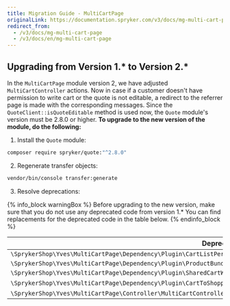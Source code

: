 ```yaml
---
title: Migration Guide - MultiCartPage
originalLink: https://documentation.spryker.com/v3/docs/mg-multi-cart-page
redirect_from:
  - /v3/docs/mg-multi-cart-page
  - /v3/docs/en/mg-multi-cart-page
---
```


## Upgrading from Version 1.* to Version 2.*
In the `MultiCartPage` module version 2, we have adjusted `MultiCartController` actions. Now in case if a customer doesn't have permission to write cart or the quote is not editable, a redirect to the referrer page is made with the corresponding messages. Since the `QuoteClient::isQuoteEditable` method is used now, the `Quote` module's version must be 2.8.0 or higher.
**To upgrade to the new version of the module, do the following:**
1. Install the `Quote` module:

```bash
composer require spryker/quote:"^2.8.0"
```

2. Regenerate transfer objects:

```bash
vendor/bin/console transfer:generate
```

3. Resolve deprecations:

{% info_block warningBox %}
Before upgrading to the new version, make sure that you do not use any deprecated code from version 1.* You can find replacements for the deprecated code in the table below.
{% endinfo_block %}


| Deprecated Code | Replacement |
| --- | --- |
| `\SprykerShop\Yves\MultiCartPage\Dependency\Plugin\CartListPermissionGroupWidget\CartListPermissionGroupWidgetPluginInterface` | `\SprykerShop\Yves\SharedCartWidget\Widget\CartListPermissionGroupWidget` |
| `\SprykerShop\Yves\MultiCartPage\Dependency\Plugin\ProductBundleItemCounterWidget\ProductBundleItemCounterWidgetPluginInterface` | `\SprykerShop\Yves\ProductBundleWidget\Widget\ProductBundleItemCounterWidget` |
| `\SprykerShop\Yves\MultiCartPage\Dependency\Plugin\SharedCartWidget\CartDeleteCompanyUsersListWidgetPluginInterface` | `\SprykerShop\Yves\SharedCartWidget\Widget\CartDeleteCompanyUsersListWidget` |
| `\SprykerShop\Yves\MultiCartPage\Dependency\Plugin\CartToShoppingListWidget\CartToShoppingListWidgetPluginInterface` | molecule('cart-to-shopping-list', 'ShoppingListWidget') |
| `\SprykerShop\Yves\MultiCartPage\Controller\MultiCartController::GLOSSARY_KEY_CART_WAS_DELETED` | `Removed without replacement` |

<!-- Last review date: Mar 21, 2019 by Ilya Kubanov, Yuliia Boiko -->
